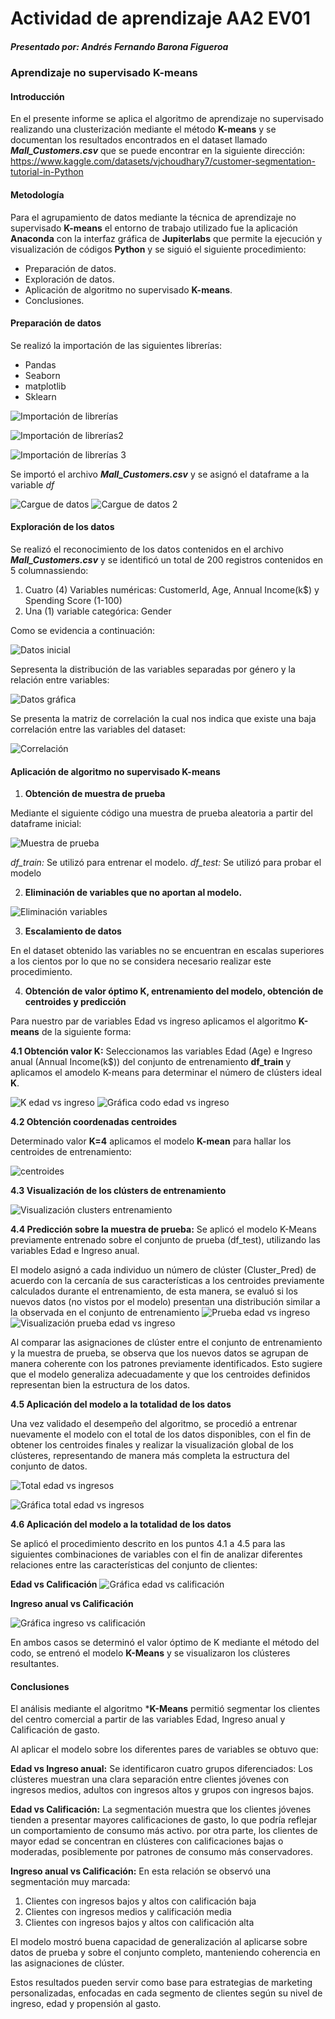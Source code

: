 # Actividad de aprendizaje AA2 EV01

##### Presentado por: Andrés Fernando Barona Figueroa

### Aprendizaje no supervisado K-means
#### Introducción
En el presente informe se aplica el algoritmo de aprendizaje no supervisado realizando una clusterización mediante el método **K-means** y se documentan los resultados encontrados en el dataset llamado _**Mall_Customers.csv**_ que se puede encontrar en la siguiente dirección:
https://www.kaggle.com/datasets/vjchoudhary7/customer-segmentation-tutorial-in-Python
#### Metodología
Para el agrupamiento de datos mediante la técnica de aprendizaje no supervisado **K-means** el entorno de trabajo utilizado fue la aplicación **Anaconda** con la interfaz gráfica de **Jupiterlabs** que permite la ejecución y visualización de códigos **Python** y se siguió el siguiente procedimiento:
* Preparación de datos.
* Exploración de datos.
* Aplicación de algoritmo no supervisado **K-means**.
* Conclusiones.
#### Preparación de datos
Se realizó la importación de las siguientes librerías:
* Pandas
* Seaborn
* matplotlib
* Sklearn

![Importación de librerías](https://i.postimg.cc/xTfc4y92/import-lib1.png)

![Importación de librerías2](https://i.postimg.cc/HsYVh4TC/import-lib2.png)

![Importación de librerías 3](https://i.postimg.cc/CxkMMmCn/Import-lib-3.png)

Se importó el archivo _**Mall_Customers.csv**_ y se asignó el dataframe a la variable _df_

![Cargue de datos](https://i.postimg.cc/YqTfKs0c/carguedatos.png)
![Cargue de datos 2](https://i.postimg.cc/qqTXYmLr/carguedatos2.png)

#### Exploración de los datos

Se realizó el reconocimiento de los datos contenidos en el archivo _**Mall_Customers.csv**_ y se identificó un total de 200 registros contenidos en 5 columnassiendo:
1. Cuatro (4) Variables numéricas: CustomerId, Age, Annual Income(k$) y Spending Score (1-100)
2. Una (1) variable categórica: Gender

Como se evidencia a continuación:

![Datos inicial](https://i.postimg.cc/s2kv9JSp/18-inicial.png)

Sepresenta la distribución de las variables separadas por género y la relación entre variables:

![Datos gráfica](https://i.postimg.cc/CdTBhsMD/17-expl-datos.png)

Se presenta la matriz de correlación la cual nos indica que existe una baja correlación entre las variables del dataset:

![Correlación](https://i.postimg.cc/T1W0N0H3/19-correlaci-n.png)

#### Aplicación de algoritmo no supervisado K-means

1. **Obtención de muestra de prueba**

Mediante el siguiente código una muestra de prueba aleatoria a partir del dataframe inicial:

![Muestra de prueba](https://i.postimg.cc/SQYxtSX5/datos-prueba.png)

_df_train:_ Se utilizó para entrenar el modelo.
_df_test:_ Se utilizó para probar el modelo

2. **Eliminación de variables que no aportan al modelo.**

![Eliminación variables](https://i.postimg.cc/7h59SCmk/eliminacion-variables.png)

3. **Escalamiento de datos**

En el dataset obtenido las variables no se encuentran en escalas superiores a los cientos por lo que no se considera necesario realizar este procedimiento.

4. **Obtención de valor óptimo K, entrenamiento del modelo, obtención de centroides y predicción**

Para nuestro par de variables Edad vs ingreso aplicamos el algoritmo **K-means** de la siguiente forma:

**4.1 Obtención valor K:**
Seleccionamos las variables Edad (Age) e Ingreso anual  (Annual Income(k$)) del conjunto de entrenamiento **df_train** y aplicamos el amodelo K-means para determinar el número de clústers ideal **K**.

![K edad vs ingreso](https://i.postimg.cc/3JgxC3Nf/7-edadvsingreso.png)
![Gráfica codo edad vs ingreso](https://i.postimg.cc/SRvNJttb/8-K-edad-vs-ingreso.png)

**4.2 Obtención coordenadas centroides**

Determinado valor **K=4** aplicamos el modelo **K-mean** para hallar los centroides de entrenamiento:

![centroides](https://i.postimg.cc/hvZPXPPH/9-centroides.png)

**4.3 Visualización de los clústers de entrenamiento**

![Visualización clusters entrenamiento](https://i.postimg.cc/0jXWFhcV/10-clusters-entrenamiento.png)

**4.4 Predicción sobre la muestra de prueba:**
Se aplicó el modelo K-Means previamente entrenado sobre el conjunto de prueba (df_test), utilizando las variables Edad e Ingreso anual.

El modelo asignó a cada individuo un número de clúster (Cluster_Pred) de acuerdo con la cercanía de sus características a los centroides previamente calculados durante el entrenamiento, de esta manera, se evaluó si los nuevos datos (no vistos por el modelo) presentan una distribución similar a la observada en el conjunto de entrenamiento
![Prueba edad vs ingreso](https://i.postimg.cc/QxpSp9rz/11-prueba-1.png)
![Visualización prueba edad vs ingreso](https://i.postimg.cc/63n4DZc0/12-visualizaci-n-prueba-1.png)

Al comparar las asignaciones de clúster entre el conjunto de entrenamiento y la muestra de prueba, se observa que los nuevos datos se agrupan de manera coherente con los patrones previamente identificados. Esto sugiere que el modelo generaliza adecuadamente y que los centroides definidos representan bien la estructura de los datos.

**4.5 Aplicación del modelo a la totalidad de los datos**

Una vez validado el desempeño del algoritmo, se procedió a entrenar nuevamente el modelo con el total de los datos disponibles, con el fin de obtener los centroides finales y realizar la visualización global de los clústeres, representando de manera más completa la estructura del conjunto de datos.

![Total edad vs ingresos](https://i.postimg.cc/8PbFLWZr/13-total-edad-vs-ingresos.png)

![Gráfica total edad vs ingresos](https://i.postimg.cc/BbpqP5JZ/14-edad-vs-ingreso-total.png)

**4.6 Aplicación del modelo a la totalidad de los datos**

Se aplicó el procedimiento descrito en los puntos 4.1 a 4.5 para las siguientes combinaciones de variables con el fin de analizar diferentes relaciones entre las características del conjunto de clientes:

**Edad vs Calificación**
![Gráfica edad vs calificación](https://i.postimg.cc/15HYNCwh/15-edad-vs-calif.png)

**Ingreso anual vs Calificación**

![Gráfica ingreso vs calificación](https://i.postimg.cc/KcWKfxbm/16-ingreso-vs-calificaci-n.png)

En ambos casos se determinó el valor óptimo de K mediante el método del codo, se entrenó el modelo **K-Means** y se visualizaron los clústeres resultantes.

#### Conclusiones

El análisis mediante el algoritmo ***K-Means** permitió segmentar los clientes del centro comercial a partir de las variables Edad, Ingreso anual y Calificación de gasto.

Al aplicar el modelo sobre los diferentes pares de variables se obtuvo que:

**Edad vs Ingreso anual:**
Se identificaron cuatro grupos diferenciados:
Los clústeres muestran una clara separación entre clientes jóvenes con ingresos medios, adultos con ingresos altos y grupos con ingresos bajos.

**Edad vs Calificación:**
La segmentación muestra que los clientes jóvenes tienden a presentar mayores calificaciones de gasto, lo que podría reflejar un comportamiento de consumo más activo. por otra parte, los clientes de mayor edad se concentran en clústeres con calificaciones bajas o moderadas, posiblemente por patrones de consumo más conservadores.

**Ingreso anual vs Calificación:**
En esta relación se observó una segmentación muy marcada:
1. Clientes con ingresos bajos y altos con calificación baja
2. Clientes con ingresos medios y calificación media
3. Clientes con ingresos bajos y altos con calificación alta

El modelo mostró buena capacidad de generalización al aplicarse sobre datos de prueba y sobre el conjunto completo, manteniendo coherencia en las asignaciones de clúster.

Estos resultados pueden servir como base para estrategias de marketing personalizadas, enfocadas en cada segmento de clientes según su nivel de ingreso, edad y propensión al gasto.






